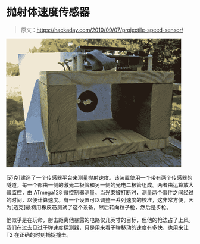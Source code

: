 # 抛射体速度传感器

> 原文：<https://hackaday.com/2010/09/07/projectile-speed-sensor/>

![](img/d88c7841cd605e7ea96639fc3bcc4526.png "speed-sensing")

[迈克]建造了一个传感器平台来测量抛射速度。该装置使用一个带有两个传感器的隧道。每一个都由一侧的激光二极管和另一侧的光电二极管组成。两者由运算放大器监控，由 ATmega128 微控制器测量。当光束被打断时，测量两个事件之间经过的时间，以便计算速度。有一个设置可以调整一系列速度的校准，这非常方便，因为[迈克]最初用橡皮筋测试了这个设备，然后转向粒子枪，然后是步枪。

他似乎是在玩命，射击距离他暴露的电路仅几英寸的目标，但他的枪法占了上风。我们在过去见过子弹速度探测器，只是用来看子弹移动的速度有多快，也用来让 T2 在正确的时刻捕捉撞击。